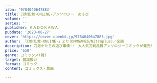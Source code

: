 ```yaml
---
isbn: '9784040647883'
title: 刀剣乱舞-ONLINE-アンソロジー　あそび
volume: ''
series: ''
publisher: ＫＡＤＯＫＡＷＡ
pubdate: '2020-06-27'
cover: 'https://cover.openbd.jp/9784040647883.jpg'
author: 「刀剣乱舞-ONLINE-」より(DMMGAMES/Nitroplus)／企画
description: 刀男士たちの遊び事情!!　大人気刀剣乱舞アンソロジーコミックが発売!
price: '650'
genre: コミックス(雑)
target: 雑誌扱い
format: コミック
content: コミックス・劇画

---
```

